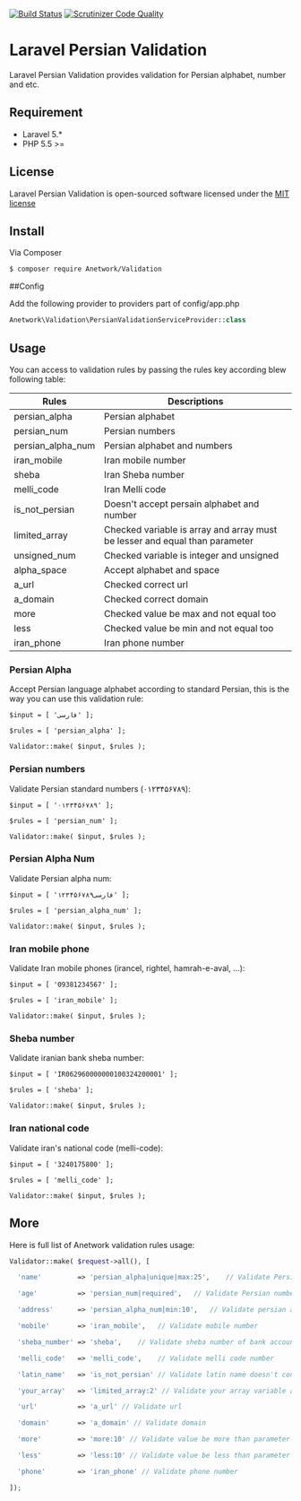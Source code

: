 [![Build Status](https://travis-ci.org/anetwork/validation.svg?branch=master)](https://travis-ci.org/anetwork/validation)
[![Scrutinizer Code Quality](https://scrutinizer-ci.com/g/anetwork/validation/badges/quality-score.png?b=master)](https://scrutinizer-ci.com/g/anetwork/validation/?branch=master)

# Laravel Persian Validation

Laravel Persian Validation provides validation for Persian alphabet, number and etc.

## Requirement

* Laravel 5.*
* PHP 5.5 >=

## License

Laravel Persian Validation is open-sourced software licensed under the [MIT license](http://opensource.org/licenses/MIT)

## Install

Via Composer

``` bash
$ composer require Anetwork/Validation
```

##Config

Add the following provider to providers part of config/app.php
``` php
Anetwork\Validation\PersianValidationServiceProvider::class
```

## Usage

You can access to validation rules by passing the rules key according blew following table:

| Rules | Descriptions |
| --- | --- |
| persian_alpha | Persian alphabet |
| persian_num | Persian numbers |
| persian_alpha_num | Persian alphabet and numbers |
| iran_mobile | Iran mobile number |
| sheba | Iran Sheba number |
| melli_code | Iran Melli code |
| is_not_persian | Doesn't accept persain alphabet and number |
| limited_array | Checked variable is array and array must be lesser and equal than parameter |
| unsigned_num | Checked variable is integer and unsigned |
| alpha_space | Accept alphabet and space |
| a_url | Checked correct url |
| a_domain | Checked correct domain |
| more | Checked value be max and not equal too|
| less | Checked value be min and not equal too |
| iran_phone | Iran phone number |





### Persian Alpha
Accept Persian language alphabet according to standard Persian, this is the way you can use this validation rule:

```
$input = [ 'فارسی' ];

$rules = [ 'persian_alpha' ];

Validator::make( $input, $rules );
```

### Persian numbers
Validate Persian standard numbers (۰۱۲۳۴۵۶۷۸۹):

```
$input = [ '۰۱۲۳۴۵۶۷۸۹' ];

$rules = [ 'persian_num' ];

Validator::make( $input, $rules );
```

### Persian Alpha Num
Validate Persian alpha num:

```
$input = [ 'فارسی۱۲۳۴۵۶۷۸۹' ];

$rules = [ 'persian_alpha_num' ];

Validator::make( $input, $rules );
```

### Iran mobile phone
Validate Iran mobile phones (irancel, rightel, hamrah-e-aval, ...):

```
$input = [ '09381234567' ];

$rules = [ 'iran_mobile' ];

Validator::make( $input, $rules );
```

### Sheba number
Validate iranian bank sheba number:

```
$input = [ 'IR062960000000100324200001' ];

$rules = [ 'sheba' ];

Validator::make( $input, $rules );
```

### Iran national code
Validate iran's national code (melli-code):

```
$input = [ '3240175800' ];

$rules = [ 'melli_code' ];

Validator::make( $input, $rules );
```

## More
Here is full list of Anetwork validation rules usage:

``` php
Validator::make( $request->all(), [

  'name'         => 'persian_alpha|unique|max:25',    // Validate Persian alphabet, unique and max to 25 characters

  'age'          => 'persian_num|required',   // Validate Persian numbers and check it's required

  'address'      => 'persian_alpha_num|min:10',   // Validate persian alphabet & numbers at least 10 digit accepted

  'mobile'       => 'iran_mobile',   // Validate mobile number

  'sheba_number' => 'sheba',    // Validate sheba number of bank account

  'melli_code'   => 'melli_code',    // Validate melli code number

  'latin_name'   => 'is_not_persian' // Validate latin name doesn't contain persian alphabet or number

  'your_array'   => 'limited_array:2' // Validate your array variable and must be contian 2 member or lesser

  'url'          => 'a_url' // Validate url

  'domain'       => 'a_domain' // Validate domain

  'more'         => 'more:10' // Validate value be more than parameter

  'less'         => 'less:10' // Validate value be less than parameter

  'phone'        => 'iran_phone' // Validate phone number

]);
```
